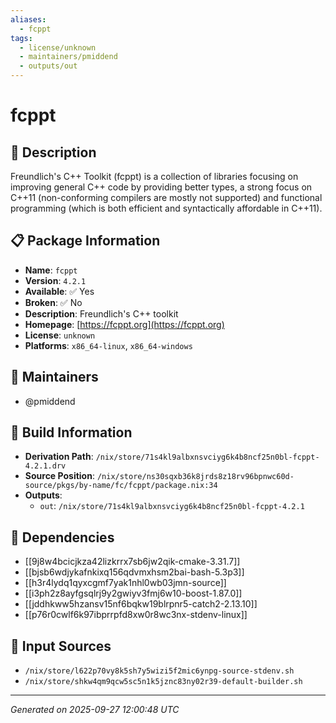 ```yaml
---
aliases:
  - fcppt
tags:
  - license/unknown
  - maintainers/pmiddend
  - outputs/out
---
```


# fcppt

## 📝 Description

Freundlich's C++ Toolkit (fcppt) is a collection of libraries focusing on
improving general C++ code by providing better types, a strong focus on
C++11 (non-conforming compilers are mostly not supported) and functional
programming (which is both efficient and syntactically affordable in
C++11).


## 📋 Package Information

- **Name**: `fcppt`
- **Version**: `4.2.1`
- **Available**: ✅ Yes
- **Broken**: ✅ No
- **Description**: Freundlich's C++ toolkit
- **Homepage**: [https://fcppt.org](https://fcppt.org)
- **License**: `unknown`
- **Platforms**: `x86_64-linux`, `x86_64-windows`
## 👥 Maintainers

- @pmiddend


## 🔧 Build Information

- **Derivation Path**: `/nix/store/71s4kl9albxnsvciyg6k4b8ncf25n0bl-fcppt-4.2.1.drv`
- **Source Position**: `/nix/store/ns30sqxb36k8jrds8z18rv96bpnwc60d-source/pkgs/by-name/fc/fcppt/package.nix:34`
- **Outputs**:
  - `out`:  `/nix/store/71s4kl9albxnsvciyg6k4b8ncf25n0bl-fcppt-4.2.1`

## 🔗 Dependencies

- [[9j8w4bcicjkza42lizkrrx7sb6jw2qik-cmake-3.31.7]]
- [[bjsb6wdjykafnkixq156qdvmxhsm2bai-bash-5.3p3]]
- [[h3r4lydq1qyxcgmf7yak1nhl0wb03jmn-source]]
- [[i3ph2z8ayfgsqlrj9y2gwiyv3fmj6w10-boost-1.87.0]]
- [[jddhkww5hzansv15nf6bqkw19blrpnr5-catch2-2.13.10]]
- [[p76r0cwlf6k97ibprrpfd8xw0r8wc3nx-stdenv-linux]]

## 📁 Input Sources

- `/nix/store/l622p70vy8k5sh7y5wizi5f2mic6ynpg-source-stdenv.sh`
- `/nix/store/shkw4qm9qcw5sc5n1k5jznc83ny02r39-default-builder.sh`

---
*Generated on 2025-09-27 12:00:48 UTC*
